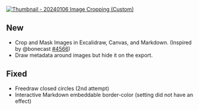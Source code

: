 [![Thumbnail - 20240106 Image Cropping (Custom)](https://github.com/zsviczian/obsidian-excalidraw-plugin/assets/14358394/499114c4-5cfd-481b-867f-a409b92a812d)](https://www.youtube.com/embed/uHFd0XoHRxE)

## New
- Crop and Mask Images in Excalidraw, Canvas, and Markdown. (Inspired by @bonecast [#4566](https://github.com/excalidraw/excalidraw/issues/4566))
- Draw metadata around images but hide it on the export.

## Fixed
- Freedraw closed circles (2nd attempt)
- Interactive Markdown embeddable border-color (setting did not have an effect)